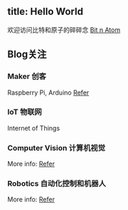 title: Hello World
---
欢迎访问比特和原子的碎碎念 [Bit n Atom](http://xintent.com)
<!--more-->
## Blog关注

### Maker 创客

Raspberry Pi, Arduino [Refer](http://elinux.org)

### IoT 物联网

Internet of Things

### Computer Vision 计算机视觉

More info: [Refer](http://www.cs.ubc.ca/~lowe/vision.html)

### Robotics 自动化控制和机器人

More info: [Refer](http://v.163.com/special/opencourse/robotics.html)
